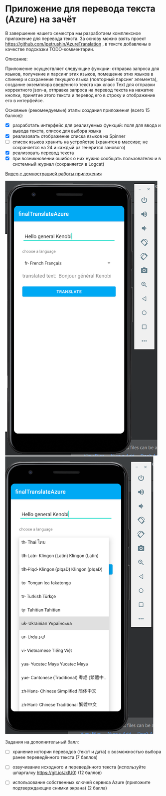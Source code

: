 # Приложение для перевода текста (Azure) на зачёт

В завершение нашего семестра мы разработаем комплексное приложение для перевода текста.
За основу можно взять проект  https://github.com/ipetrushin/AzureTranslation , в тексте добавлены в качестве подсказки TODO-комментарии.

Описание:

Приложение осуществляет следующие функции: отправка запроса для  языков, получение и парсинг этих языков, помещение этих языков в спиннер и сохранение текущего языка (повторный парсинг элемента), создание экземпляра введённого текста как класс Text для отправки корректного json-а, отправка запроса на перевод текста на нажатие кнопки, принятие этого текста и перевод его в строку и отображение его в интерфейсе.

Основные (рекомендуемые) этапы создания приложения (всего 15 баллов):

- [x] разработать интерфейс для реализуемых функций: поля для ввода и вывода текста, список для выбора языка
- [x] реализовать отображение списка языков на Spinner
- [ ] список языков хранить на устройстве (хранится в массиве; не сохраняется на 24 и каждый рз генерится занового)
- [x] реализовать перевод текста
- [x] при возникновении ошибок о них нужно сообщать пользователю и в системный журнал (сохраняется в Logcat)

[Видео с демнострацией работы приложения ](v1.mp4)

![p1](p1.png)
![p2](p2.png)

Задания на дополнительный балл:

- [ ] хранение истории переводов (текст и дата) с возможностью выбора ранее переведённого текста (7 баллов)
- [ ] озвучивание исходного и переведённого текста (используйте шпаргалку  https://git.io/JkIU0) (12 баллов)
- [ ] использование собственных ключей сервиса Azure (приложите подтверждающие снимки экрана) (2 балла)

